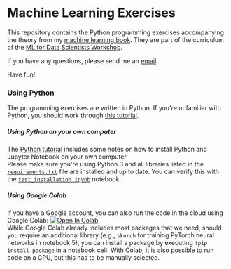 # Machine Learning Exercises

This repository contains the Python programming exercises accompanying the theory from my [machine learning book](https://franziskahorn.de/mlbook/). They are part of the curriculum of the [ML for Data Scientists Workshop](https://franziskahorn.de/mlws_scientist.html).

If you have any questions, please send me an [email](mailto:hey@franziskahorn.de).

Have fun!

### Using Python

The programming exercises are written in Python. If you're unfamiliar with Python, you should work through [this tutorial](https://github.com/cod3licious/python_tutorial).

##### Using Python on your own computer
The [Python tutorial](https://github.com/cod3licious/python_tutorial) includes some notes on how to install Python and Jupyter Notebook on your own computer. <br>
Please make sure you're using Python 3 and all libraries listed in the [`requirements.txt`](/requirements.txt) file are installed and up to date. You can verify this with the [`test_installation.ipynb`](/test_installation.ipynb) notebook.

##### Using Google Colab
If you have a Google account, you can also run the code in the cloud using Google Colab:
[![Open In Colab](https://colab.research.google.com/assets/colab-badge.svg)](https://colab.research.google.com/github/cod3licious/ml_exercises) <br>
While Google Colab already includes most packages that we need, should you require an additional library (e.g., `skorch` for training PyTorch neural networks in notebook 5), you can install a package by executing `!pip install package` in a notebook cell. With Colab, it is also possible to run code on a GPU, but this has to be manually selected.
